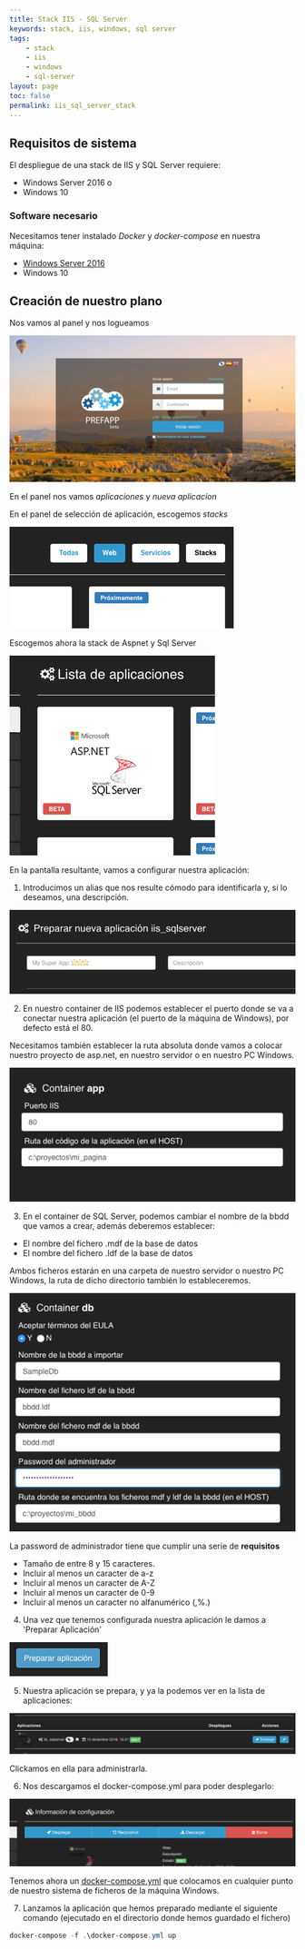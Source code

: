 ```yaml
---
title: Stack IIS - SQL Server
keywords: stack, iis, windows, sql server
tags:
    - stack
    - iis
    - windows
    - sql-server
layout: page
toc: false
permalink: iis_sql_server_stack
---
```


## Requisitos de sistema

El despliegue de una stack de IIS y SQL Server requiere: 

- Windows Server 2016 o 
- Windows 10

### Software necesario

Necesitamos tener instalado *Docker* y *docker-compose* en nuestra máquina:

- [Windows Server 2016](/windows_server_2016_docker)
- Windows 10 


## Creación de nuestro plano

Nos vamos al panel y nos logueamos

![loguear en panel](/images/login_panel.png)

En el panel nos vamos *aplicaciones* y *nueva aplicacion*

En el panel de selección de aplicación, escogemos *stacks* 

![selección_stack](/images/seleccion_stack.png)

Escogemos ahora la stack de Aspnet y Sql Server


![stack_iis](/images/iis_stack.png)

En la pantalla resultante, vamos a configurar nuestra aplicación:

1) Introducimos un alias que nos resulte cómodo para identificarla y, si lo deseamos, una descripción. 

![alias_descripción](/images/alias_descripcion.png "Introducimos el alias y la descripción")

2) En nuestro container de IIS podemos establecer el puerto donde se va a conectar nuestra aplicación (el puerto de la máquina de Windows), por defecto está el 80. 

Necesitamos también establecer la ruta absoluta donde vamos a colocar nuestro proyecto de asp.net, en nuestro servidor o en nuestro PC Windows. 

![puerto_codigo](/images/iis_puerto_ruta_iis.png "Colocamos el puerto y la ruta del código de nuestra aplicación")

3) En el container de SQL Server, podemos cambiar el nombre de la bbdd que vamos a crear, además deberemos establecer:

  - El nombre del fichero .mdf de la base de datos
  - El nombre del fichero .ldf de la base de datos

Ambos ficheros estarán en una carpeta de nuestro servidor o nuestro PC Windows, la ruta de dicho directorio también lo estableceremos. 


![container_bbdd](/images/iis_bbdd.png "Configurando la bbdd")


La password de administrador tiene que cumplir una serie de __requisitos__

- Tamaño de entre 8 y 15 caracteres. 
- Incluir al menos un caracter de a-z
- Incluir al menos un caracter de A-Z
- Incluir al menos un caracter de 0-9
- Incluir al menos un caracter no alfanumérico (,%.)


4) Una vez que tenemos configurada nuestra aplicación le damos a 'Preparar Aplicación'

![preparar_aplicacion](/images/preparar_aplicacion.png "Preparando la aplicación")

5) Nuestra aplicación se prepara, y ya la podemos ver en la lista de aplicaciones:

![administrar_aplicacion](/images/iis_administrar_aplicacion.png "Administrando la aplicación")

Clickamos en ella para administrarla. 

6) Nos descargamos el docker-compose.yml para poder desplegarlo:

![administrar_aplicacion](/images/iis_descargar_compose.png "Descargar el compose de la aplicación")

Tenemos ahora un [docker-compose.yml](https://docs.docker.com/compose/compose-file/) que colocamos en cualquier punto de nuestro sistema de ficheros de la máquina Windows.

7) Lanzamos la aplicación que hemos preparado mediante el siguiente comando (ejecutado en el directorio donde hemos guardado el fichero)

```powershell
docker-compose -f .\docker-compose.yml up 
```










